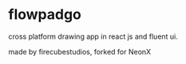 # flowpadgo
cross platform drawing app in react js and fluent ui.

made by firecubestudios, forked for NeonX
